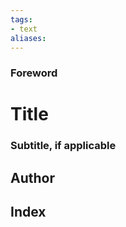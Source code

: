 ```yaml
---
tags: 
- text
aliases:
---
```


### Foreword
# Title
### Subtitle, if applicable
## Author

## Index
